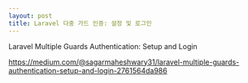 ```yaml
---
layout: post
title: Laravel 다중 가드 인증: 설정 및 로그인
---
```


Laravel Multiple Guards Authentication: Setup and Login

https://medium.com/@sagarmaheshwary31/laravel-multiple-guards-authentication-setup-and-login-2761564da986
